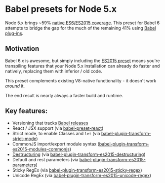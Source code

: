 # Babel presets for Node 5.x

Node 5.x brings ~59% [native ES6/ES2015 coverage](https://nodejs.org/en/docs/es6/). This preset for Babel 6 attempts
to bridge the gap for the much of the remaining 41% using [Babel plug-ins](https://github.com/babel/babel/tree/master/packages).

## Motivation

Babel 6.x is awesome, but simply including the [ES2015 preset](babel-preset-es2015) means you're transpiling features
that your Node 5.x installation can already do faster and natively, replacing them with inferior / old code.

This preset complements existing V8-native functionality - it doesn't work _around_ it.

The end result is nearly always a faster build and runtime.

## Key features:

* Versioning that tracks [Babel releases](https://github.com/babel/babel/releases)
* React / JSX support (via [babel-preset-react](https://www.npmjs.com/package/babel-preset-react))
* Strict mode, to enable Classes and `let` (via [babel-plugin-transform-strict-mode](https://www.npmjs.com/package/babel-plugin-transform-strict-mode))
* CommonJS import/export module syntax ([babel-plugin-transform-es2015-modules-commonjs](https://www.npmjs.com/package/babel-plugin-transform-es2015-modules-commonjs))
* [Destructuring](http://www.2ality.com/2015/01/es6-destructuring.html) (via [babel-plugin-transform-es2015-destructuring](https://www.npmjs.com/package/babel-plugin-transform-es2015-destructuring))
* Default and rest parameters (via [babel-plugin-transform-es2015-parameters](https://www.npmjs.com/package/babel-plugin-transform-es2015-parameters))
* Sticky RegEx (via [babel-plugin-transform-es2015-sticky-regex](https://www.npmjs.com/package/babel-plugin-transform-es2015-sticky-regex))
* Unicode RegEx (via [babel-plugin-transform-es2015-unicode-regex](https://www.npmjs.com/package/babel-plugin-transform-es2015-unicode-regex))
